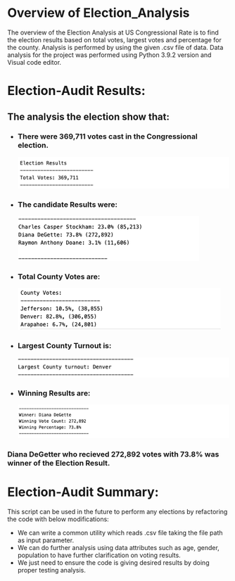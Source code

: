 # Overview of Election_Analysis
The overview of the Election Analysis at US Congressional Rate is to find the election results based  on total votes, largest votes and percentage  for the county. Analysis is performed by using the given .csv file of data. Data analysis for the project was performed using Python 3.9.2 version and Visual code editor.

# Election-Audit Results: 
 ## The analysis the election show that:

- ### There were 369,711 votes cast in the Congressional election.
    ![Election Results](./Resources/Election_Results.png)
-  ### The candidate Results were:
     ![Candidates Results](./Resources/Candidates.png)
- ### Total County Votes are:
    ![CountyVotes ](./Resources/County_votes.png)
- ### Largest County Turnout is:
    ![Turnout](./Resources/Largest_Turnout.png)
- ### Winning Results are:
    ![Winning_Results](./Resources/Winning_Results.png)
    
### Diana DeGetter who recieved 272,892 votes with 73.8% was winner of the Election Result.

# Election-Audit Summary: 

This script can be used in the future to perform any elections by refactoring the code with below modifications:

- We can write a common utility which reads .csv file taking the file path as input parameter.
-  We can do further analysis using data attributes such as age, gender, population to have further clarification on voting results. 
-  We just need to ensure the code is giving desired results by doing proper testing analysis.


